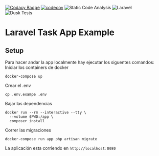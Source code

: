 [![Codacy Badge](https://api.codacy.com/project/badge/Grade/990137d81b4c4eedaba33414aab3bb0a)](https://app.codacy.com/gh/Unicen-Tupar/laravel-crud-demo?utm_source=github.com&utm_medium=referral&utm_content=Unicen-Tupar/laravel-crud-demo&utm_campaign=Badge_Grade)
[![codecov](https://codecov.io/gh/unicen-tupar/laravel-crud-demo/branch/master/graph/badge.svg)](https://codecov.io/gh/unicen-tupar/laravel-crud-demo/)
![Static Code Analysis](https://github.com/Unicen-Tupar/laravel-crud-demo/workflows/Static%20Code%20Analysis/badge.svg)
![Laravel](https://github.com/Unicen-Tupar/laravel-crud-demo/workflows/Laravel/badge.svg)
![Dusk Tests](https://github.com/Unicen-Tupar/laravel-crud-demo/workflows/Dusk%20Tests/badge.svg)

# Laravel Task App Example
## Setup
Para hacer andar la app localmente hay ejecutar los siguentes comandos:
Iniciar los containers de docker
```
docker-compose up
```
Crear el .env
```
cp .env.exampe .env
```
Bajar las dependencias
```
docker run --rm --interactive --tty \
  --volume $PWD:/app \
  composer install
```
Correr las migraciones
```
docker-compose run app php artisan migrate
```
La aplicación esta corriendo en `http://localhost:8080`

